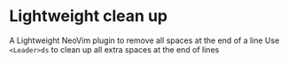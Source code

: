 # Lightweight clean up 
A Lightweight NeoVim plugin to remove all spaces at the end of a line 
Use `<Leader>ds` to clean up all extra spaces at the end of lines

